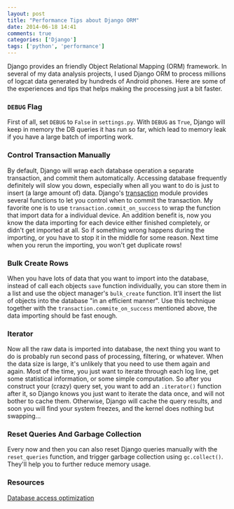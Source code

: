 ```yaml
---
layout: post
title: "Performance Tips about Django ORM"
date: 2014-06-18 14:41
comments: true
categories: ['Django']
tags: ['python', 'performance']
---
```


Django provides an friendly Object Relational Mapping (ORM) framework. In
several of my data analysis projects, I used Django ORM to process millions of
logcat data generated by hundreds of Android phones. Here are some of the
experiences and tips that helps making the processing just a bit faster. 

<!--more-->


### `DEBUG` Flag

First of all, set `DEBUG` to `False` in `settings.py`. With `DEBUG` as `True`,
Django will keep in memory the DB queries it has run so far, which lead to
memory leak if you have a large batch of importing work.

### Control Transaction Manually

By default, Django will wrap each database operation a separate transaction, and
commit them automatically. Accessing database frequently definitely will slow you
down, especially when all you want to do is just to insert (a large amount of)
data. Django's [transaction][transaction] module provides several functions to let
you control when to commit the transaction. My favorite one is to use
`transaction.commit_on_success` to wrap the function that import data for a
individual device. An addition benefit is, now you know the data importing for
each device either finished completely, or didn't get imported at all. So if
something wrong happens during the importing, or you have to stop it in the
middle for some reason. Next time when you rerun the importing, you won't get
duplicate rows!

[transaction]: https://docs.djangoproject.com/en/dev/topics/db/transactions/


### Bulk Create Rows

When you have lots of data that you want to import into the database, instead of
call each objects `save` function individually, you can store them in a list and
use the object manager's `bulk_create` function. It'll insert the list of
objects into the database "in an efficient manner". Use this technique together
with the `transaction.commite_on_success` mentioned above, the data importing
should be fast enough.


### Iterator

Now all the raw data is imported into database, the next thing you want to do
is probably run second pass of processing, filtering, or whatever. When the data
size is large, it's unlikely that you need to use them again and again. Most of
the time, you just want to iterate through each log line, get some statistical
information, or some simple computation. So after you construct your (crazy)
query set, you want to add an `.iterator()` function after it, so Django knows
you just want to iterate the data once, and will not bother to cache them.
Otherwise, Django will cache the query results, and soon you will find your
system freezes, and the kernel does nothing but swapping...


### Reset Queries And Garbage Collection

Every now and then you can also reset Django queries manually with the
`reset_queries` function, and trigger garbage collection using `gc.collect()`.
They'll help you to further reduce memory usage.

### Resources

[Database access optimization][django_db]

[django_db]: https://docs.djangoproject.com/en/dev/topics/db/optimization/

